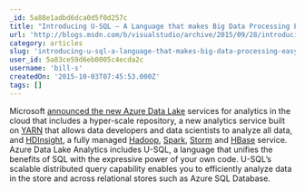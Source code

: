 ```yaml
---
_id: 5a88e1adbd6dca0d5f0d257c
title: "Introducing U-SQL – A Language that makes Big Data Processing Easy"
url: 'http://blogs.msdn.com/b/visualstudio/archive/2015/09/28/introducing-u-sql.aspx'
category: articles
slug: 'introducing-u-sql-a-language-that-makes-big-data-processing-easy'
user_id: 5a83ce59d6eb0005c4ecda2c
username: 'bill-s'
createdOn: '2015-10-03T07:45:53.000Z'
tags: []
---
```


Microsoft <a href="http://blogs.technet.com/b/dataplatforminsider/archive/2015/09/28/microsoft-expands-azure-data-lake-to-unleash-big-data-productivity.aspx">announced the new Azure Data Lake</a> services for analytics in the cloud that includes a hyper-scale repository, a new analytics service built on <a href="http://hadoop.apache.org/docs/current/hadoop-yarn/hadoop-yarn-site/YARN.html">YARN</a> that allows data developers and data scientists to analyze all data, and <a href="https://azure.microsoft.com/en-us/services/hdinsight/">HDInsight</a>, a fully managed <a href="https://hadoop.apache.org/">Hadoop</a>, <a href="https://spark.apache.org/">Spark</a>, <a href="https://storm.apache.org/">Storm</a> and <a href="https://hbase.apache.org/">HBase</a> service. Azure Data Lake Analytics includes U-SQL, a language that unifies the benefits of SQL with the expressive power of your own code. U-SQL’s scalable distributed query capability enables you to efficiently analyze data in the store and across relational stores such as Azure SQL Database.
